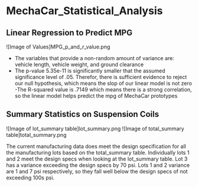 # MechaCar_Statistical_Analysis

## Linear Regression to Predict MPG

![Image of Values]MPG_p_and_r_value.png
- The variables that provide a non-random amount of variance are: vehicle length, vehicle weight, and ground clearance
- The p-value 5.35e-11 is significantly smaller that the assumed significance level of .05. Therefor, there is sufficient evidence to reject our null hypothesis, which means the slop of our linear model is not zero 
-The R-squared value is .7149 which means there is a strong correlation, so the linear model helps predict the mpg of MechaCar prototypes

## Summary Statistics on Suspension Coils

![Image of lot_summary table]lot_summary.png
![Image of total_summary table]total_summary.png

The current manufacturing data does meet the design specification for all the manufacturing lots based on the total_summary table. Individually lots 1 and 2 meet the design specs when looking at the lot_summary table. Lot 3 has a variance exceeding the design specs by 70 psi. Lots 1 and 2 variance are 1 and 7 psi respectively, so they fall well below the design specs of not exceeding 100s psi.